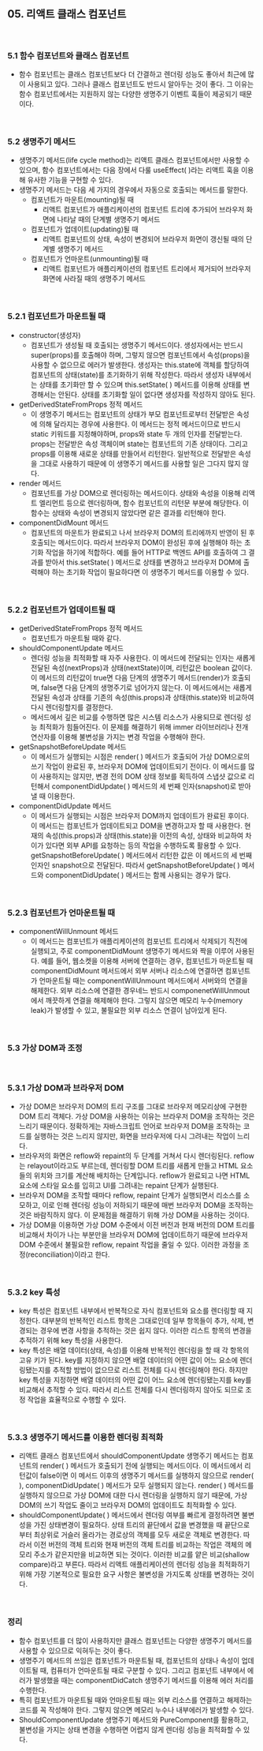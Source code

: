 ## 05. 리액트 클래스 컴포넌트

<br>

### 5.1 함수 컴포넌트와 클래스 컴포넌트

- 함수 컴포넌트는 클래스 컴포넌트보다 더 간결하고 렌더링 성능도 좋아서 최근에 많이 사용되고 있다. 그러나 클래스 컴포넌트도 반드시 알아두는 것이 좋다. 그 이유는 함수 컴포넌트에서는 지원하지 않는 다양한 생명주기 이벤트 훅들이 제공되기 때문이다.

<br>

### 5.2 생명주기 메서드

- 생명주기 메서드(life cycle method)는 리액트 클래스 컴포넌트에서만 사용할 수 있으며, 함수 컴포넌트에서는 다음 장에서 다룰 useEffect( )라는 리액트 훅을 이용해 유사한 기능을 구현할 수 있다.
- 생명주기 메서드는 다음 세 가지의 경우에서 자동으로 호출되는 메서드를 말한다.
  - 컴포넌트가 마운트(mounting)될 때
    - 리액트 컴포넌트가 애플리케이션의 컴포넌트 트리에 추가되어 브라우저 화면에 나타날 때의 단계별 생명주기 메서드
  - 컴포넌트가 업데이트(updating)될 때
    - 리액트 컴포넌트의 상태, 속성이 변경되어 브라우저 화면이 갱신될 때의 단계별 생명주기 메서드
  - 컴포넌트가 언마운트(unmounting)될 때
    - 리액트 컴포넌트가 애플리케이션의 컴포넌트 트리에서 제거되어 브라우저 화면에 사라질 때의 생명주기 메서드

<br>

### 5.2.1 컴포넌트가 마운트될 때

- constructor(생성자)
  - 컴포넌트가 생성될 때 호출되는 생명주기 메서드이다. 생성자에서는 반드시 super(props)를 호출해야 하며, 그렇지 않으면 컴포넌트에서 속성(props)을 사용할 수 없으므로 에러가 발생한다. 생성자는 this.state에 객체를 할당하여 컴포넌트의 상태(state)를 초기화하기 위해 작성한다. 따라서 생성자 내부에서는 상태를 초기화만 할 수 있으며 this.setState( ) 메서드를 이용해 상태를 변경해서는 안된다. 상태를 초기화할 일이 없다면 생성자를 작성하지 않아도 된다.
- getDerivedStateFromProps 정적 메서드
  - 이 생명주기 메서드는 컴포넌트의 상태가 부모 컴포넌트로부터 전달받은 속성에 의해 달라지는 경우에 사용한다. 이 메서드는 정적 메서드이므로 반드시 static 키워드를 지정해야하며, props와 state 두 개의 인자를 전달받는다. props는 전달받은 속성 객체이며 state는 컴포넌트의 기존 상태이다. 그리고 props를 이용해 새로운 상태를 만들어서 리턴한다. 일반적으로 전달받은 속성을 그대로 사용하기 때문에 이 생명주기 메서드를 사용할 일은 그다지 많지 않다.
- render 메서드
  - 컴포넌트를 가상 DOM으로 렌더링하는 메서드이다. 상태와 속성을 이용해 리액트 엘리먼트 등으로 렌더링하며, 함수 컴포넌트의 리턴문 부분에 해당한다. 이 함수는 상태와 속성이 변경되지 않았다면 같은 결과를 리턴해야 한다.
- componentDidMount 메서드
  - 컴포넌트의 마운트가 완료되고 나서 브라우저 DOM의 트리에까지 반영이 된 후 호출되는 메서드이다. 따라서 브라우저 DOM이 완성된 후에 실행해야 하는 초기화 작업을 하기에 적합하다. 예를 들어 HTTP로 백엔드 API를 호출하여 그 결과를 받아서 this.setState( ) 메서드로 상태를 변경하고 브라우저 DOM에 출력해야 하는 초기화 작업이 필요하다면 이 생명주기 메서드를 이용할 수 있다.

<br>

### 5.2.2 컴포넌트가 업데이트될 때

- getDerivedStateFromProps 정적 메서드
  - 컴포넌트가 마운트될 때와 같다.
- shouldComponentUpdate 메서드
  - 렌더링 성능을 최적화할 때 자주 사용한다. 이 메서드에 전달되는 인자는 새롭게 전달된 속성(nextProps)과 상태(nextState)이며, 리턴값은 boolean 값이다. 이 메서드의 리턴값이 true면 다음 단계의 생명주기 메서드(render)가 호출되며, false면 다음 단계의 생명주기로 넘어가지 않는다. 이 메서드에서는 새롭게 전달된 속성과 상태를 기존의 속성(this.props)과 상태(this.state)와 비교하여 다시 렌더링할지를 결정한다.
  - 메서드에서 깊은 비교를 수행하면 많은 시스템 리소스가 사용되므로 렌더링 성능 최적화가 힘들어진다. 이 문제를 해결하기 위해 immer 라이브러리나 전개 연산자를 이용해 불변성을 가지는 변경 작업을 수행해야 한다.
- getSnapshotBeforeUpdate 메서드
  - 이 메서드가 실행되는 시점은 render( ) 메서드가 호출되어 가상 DOM으로의 쓰기 작업이 완료된 후, 브라우저 DOM에 업데이트되기 전이다. 이 메서드를 많이 사용하지는 않지만, 변경 전의 DOM 상태 정보를 획득하여 스냅샷 값으로 리턴해서 componentDidUpdate( ) 메서드의 세 번째 인자(snapshot)로 받아낼 때 이용한다.
- componentDidUpdate 메서드
  - 이 메서드가 실행되는 시점은 브라우저 DOM까지 업데이트가 완료된 후이다. 이 메서드는 컴포넌트가 업데이트되고 DOM을 변경하고자 할 때 사용한다. 현재의 속성(this.props)과 상태(this.state)을 이전의 속성, 상태와 비교하여 차이가 있다면 외부 API를 요청하는 등의 작업을 수행하도록 활용할 수 있다. getSnapshotBeforeUpdate( ) 메서드에서 리턴한 값은 이 메서드의 세 번째 인자인 snapshot으로 전달된다. 따라서 getSnapshotBeforeUpdate( ) 메서드와 componentDidUpdate( ) 메서드는 함께 사용되는 경우가 많다.

<br>

### 5.2.3 컴포넌트가 언마운트될 때

- componentWillUnmount 메서드
  - 이 메서드는 컴포넌트가 애플리케이션의 컴포넌트 트리에서 삭제되기 직전에 실행되고, 주로 componentDidMount 생명주기 메서드와 짝을 이루어 사용된다. 예를 들어, 웹소켓을 이용해 서버에 연결하는 경우, 컴포넌트가 마운트될 때 componentDidMount 메서드에서 외부 서버나 리소스에 연결하면 컴포넌트가 언마운트될 때는 componentWillUnmount 메서드에서 서버와의 연결을 해제한다. 외부 리소스에 연결한 경우네느 반드시 componenetWillUnmout에서 깨끗하게 연결을 해제해야 한다. 그렇지 않으면 메모리 누수(memory leak)가 발생할 수 있고, 불필요한 외부 리소스 연결이 남아있게 된다.

<br>

### 5.3 가상 DOM과 조정

<br>

### 5.3.1 가상 DOM과 브라우저 DOM

- 가상 DOM은 브라우저 DOM의 트리 구조를 그대로 브라우저 메모리상에 구현한 DOM 트리 객체다. 가상 DOM을 사용하는 이유는 브라우저 DOM을 조작하는 것은 느리기 때문이다. 정확하게는 자바스크립트 언어로 브라우저 DOM을 조작하는 코드를 실행하는 것은 느리지 않지만, 화면을 브라우저에 다시 그려내는 작업이 느리다.
- 브라우저의 화면은 reflow와 repaint의 두 단계를 거쳐서 다시 렌더링된다. reflow는 relayout이라고도 부르는데, 렌더링할 DOM 트리를 새롭게 만들고 HTML 요소들의 위치와 크기를 계산해 배치하는 단계입니다. reflow가 완료되고 나면 HTML 요소에 스타일 요소를 입히고 UI를 그려내는 repaint 단계가 실행된다.
- 브라우저 DOM을 조작할 때마다 reflow, repaint 단계가 실행되면서 리소스를 소모하고, 이로 인해 렌더링 성능이 저하되기 때문에 매번 브라우저 DOM을 조작하는 것은 바람직하지 않다. 이 문제점을 해결하기 위해 가상 DOM을 사용하는 것이다.
- 가상 DOM을 이용하면 가상 DOM 수준에서 이전 버전과 현재 버전의 DOM 트리를 비교해서 차이가 나는 부분만을 브라우저 DOM에 업데이트하기 때문에 브라우저 DOM 수준에서 불필요한 reflow, repaint 작업을 줄일 수 있다. 이러한 과정을 조정(reconciliation)이라고 한다.

<br>

### 5.3.2 key 특성

- key 특성은 컴포넌트 내부에서 반복적으로 자식 컴포넌트와 요소를 렌더링할 때 지정한다. 대부분의 반복적인 리스트 항목은 그대로인데 일부 항목들이 추가, 삭제, 변경되는 경우에 변경 사항을 추적하는 것은 쉽지 않다. 이러한 리스트 항목의 변경을 추적하기 위해 key 특성을 사용한다.
- key 특성은 배열 데이터(상태, 속성)를 이용해 반복적인 렌더링을 할 때 각 항목의 고유 키가 된다. key를 지정하지 않으면 배열 데이터의 어떤 값이 어느 요소에 렌더링됐는지를 추적할 방법이 없으므로 리스트 전체를 다시 렌더링해야 한다. 하지만 key 특성을 지정하면 배열 데이터의 어떤 값이 어느 요소에 렌더링됐는지를 key를 비교해서 추적할 수 있다. 따라서 리스트 전체를 다시 렌더링하지 않아도 되므로 조정 작업을 효율적으로 수행할 수 있다.

<br>

### 5.3.3 생명주기 메서드를 이용한 렌더링 최적화

- 리액트 클래스 컴포넌트에서 shouldComponentUpdate 생명주기 메서드는 컴포넌트의 render( ) 메서드가 호출되기 전에 실행되는 메서드이다. 이 메서드에서 리턴값이 false이면 이 메서드 이후의 생명주기 메서드를 실행하지 않으므로 render( ), componentDidUpdate( ) 메서드가 모두 실행되지 않는다. render( ) 메서드를 실행하지 않으므로 가상 DOM에 대한 다시 렌더링을 실행하지 않기 때문에, 가상 DOM의 쓰기 작업도 줄이고 브라우저 DOM의 업데이트도 최적화할 수 있다.
- shouldComponentUpdate( ) 메서드에서 렌더링 여부를 빠르게 결정하려면 불변성을 가진 상태변경이 필요하다. 상태 트리의 끝단에서 값을 변경했을 때 끝단으로부터 최상위로 거슬러 올라가는 경로상의 객체를 모두 새로운 객체로 변경한다. 따라서 이전 버전의 객체 트리와 현재 버전의 객체 트리를 비교하는 작업은 객체의 메모리 주소가 같은지만을 비교하면 되는 것이다. 이러한 비교를 얕은 비교(shallow compare)라고 부른다. 따라서 리액트 애플리케이션의 렌더링 성능을 최적화하기 위해 가장 기본적으로 필요한 요구 사항은 불변성을 가지도록 상태를 변경하는 것이다.

<br>

### 정리

- 함수 컴포넌트를 더 많이 사용하지만 클래스 컴포넌트는 다양한 생명주기 메서드를 사용할 수 있으므로 익혀두는 것이 좋다.
- 생명주기 메서드의 쓰임은 컴포넌트가 마운트될 때, 컴포넌트의 상태나 속성이 업데이트될 때, 컴퓨터가 언마운트될 때로 구분할 수 있다. 그리고 컴포넌트 내부에서 에러가 발생했을 때는 componentDidCatch 생명주기 메서드를 이용해 에러 처리를 수행한다.
- 특히 컴포넌트가 마운트될 때와 언마운트될 때는 외부 리소스를 연결하고 해제하는 코드를 꼭 작성해야 한다. 그렇지 않으면 메모리 누수나 내부에러가 발생할 수 있다.
- ShouldComponentUpdate 생명주기 메서드와 PureComponent를 활용하고, 불변성을 가지는 상태 변경을 수행하면 어렵지 않게 렌더링 성능을 최적화할 수 있다.
